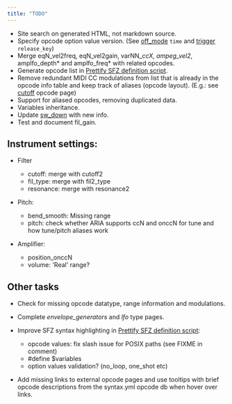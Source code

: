 ```yaml
---
title: "TODO"
---
```

- Site search on generated HTML, not markdown source.
- Specify opcode option value version.
	(See [off_mode] `time` and [trigger] `release_key`)
- Merge eqN_vel2freq, eqN_vel2gain, varNN_*ccX, ampeg_vel2*, amplfo_depth*
	and amplfo_freq* with related opcodes.
- Generate opcode list in [Prettify SFZ definition script].
- Remove redundant MIDI CC modulations from list that is already in the opcode
	info table and keep track of aliases (opcode layout).
	(E.g.: see [cutoff] opcode page)
- Support for aliased opcodes, removing duplicated data.
- Variables inheritance.
- Update [sw_down] with new info.
- Test and document fil_gain.

## Instrument settings:

- Filter
	- cutoff: merge with cutoff2
	- fil_type: merge with fil2_type
	- resonance: merge with resonance2

- Pitch:
	- bend_smooth: Missing range
	- pitch: check whether ARIA supports ccN and onccN for tune and how tune/pitch aliases work

- Amplifier:
	- position_onccN
	- volume: 'Real' range?

## Other tasks

- Check for missing opcode datatype, range information and modulations.
- Complete _envelope_generators_ and _lfo_ type pages.
- Improve SFZ syntax highlighting in [Prettify SFZ definition script]:
	- opcode values: fix slash issue for POSIX paths (see FIXME in comment)
	- \#define $variables
	- option values validation? (no_loop, one_shot etc)

- Add missing links to external opcode pages and use tooltips with brief opcode
	descriptions from the syntax.yml opcode db when hover over links.

[cutoff]:   /opcodes/cutoff.md
[off_mode]: /opcodes/off_mode.md
[trigger]:  /opcodes/trigger.md
[sw_down]:  /opcodes/sw_down.md
[Prettify SFZ definition script]: /assets/js/prettify/lang-sfz.js
